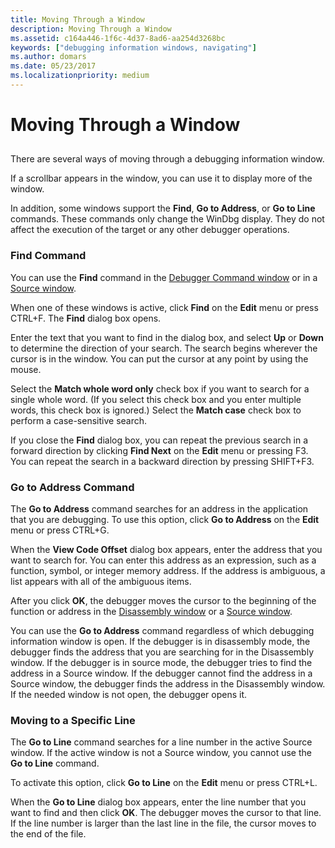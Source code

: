 ```yaml
---
title: Moving Through a Window
description: Moving Through a Window
ms.assetid: c164a446-1f6c-4d37-8ad6-aa254d3268bc
keywords: ["debugging information windows, navigating"]
ms.author: domars
ms.date: 05/23/2017
ms.localizationpriority: medium
---
```


# Moving Through a Window


## <span id="ddk_moving_through_a_window_dbg"></span><span id="DDK_MOVING_THROUGH_A_WINDOW_DBG"></span>


There are several ways of moving through a debugging information window.

If a scrollbar appears in the window, you can use it to display more of the window.

In addition, some windows support the **Find**, **Go to Address**, or **Go to Line** commands. These commands only change the WinDbg display. They do not affect the execution of the target or any other debugger operations.

### <span id="find_command"></span><span id="FIND_COMMAND"></span>Find Command

You can use the **Find** command in the [Debugger Command window](debugger-command-window.md) or in a [Source window](source-window.md).

When one of these windows is active, click **Find** on the **Edit** menu or press CTRL+F. The **Find** dialog box opens.

Enter the text that you want to find in the dialog box, and select **Up** or **Down** to determine the direction of your search. The search begins wherever the cursor is in the window. You can put the cursor at any point by using the mouse.

Select the **Match whole word only** check box if you want to search for a single whole word. (If you select this check box and you enter multiple words, this check box is ignored.) Select the **Match case** check box to perform a case-sensitive search.

If you close the **Find** dialog box, you can repeat the previous search in a forward direction by clicking **Find Next** on the **Edit** menu or pressing F3. You can repeat the search in a backward direction by pressing SHIFT+F3.

### <span id="go_to_address_command"></span><span id="GO_TO_ADDRESS_COMMAND"></span>Go to Address Command

The **Go to Address** command searches for an address in the application that you are debugging. To use this option, click **Go to Address** on the **Edit** menu or press CTRL+G.

When the **View Code Offset** dialog box appears, enter the address that you want to search for. You can enter this address as an expression, such as a function, symbol, or integer memory address. If the address is ambiguous, a list appears with all of the ambiguous items.

After you click **OK**, the debugger moves the cursor to the beginning of the function or address in the [Disassembly window](disassembly-window.md) or a [Source window](source-window.md).

You can use the **Go to Address** command regardless of which debugging information window is open. If the debugger is in disassembly mode, the debugger finds the address that you are searching for in the Disassembly window. If the debugger is in source mode, the debugger tries to find the address in a Source window. If the debugger cannot find the address in a Source window, the debugger finds the address in the Disassembly window. If the needed window is not open, the debugger opens it.

### <span id="moving_to_a_specific_line"></span><span id="MOVING_TO_A_SPECIFIC_LINE"></span>Moving to a Specific Line

The **Go to Line** command searches for a line number in the active Source window. If the active window is not a Source window, you cannot use the **Go to Line** command.

To activate this option, click **Go to Line** on the **Edit** menu or press CTRL+L.

When the **Go to Line** dialog box appears, enter the line number that you want to find and then click **OK**. The debugger moves the cursor to that line. If the line number is larger than the last line in the file, the cursor moves to the end of the file.

 

 






